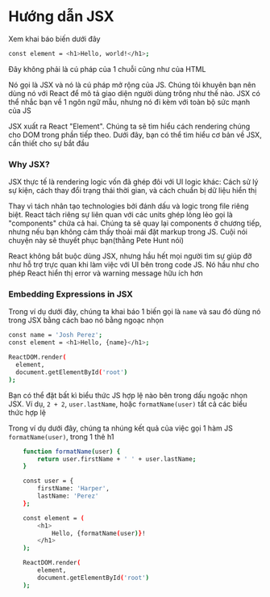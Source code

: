 # Hướng dẫn JSX

Xem khai báo biến dưới đây

```sh 
const element = <h1>Hello, world!</h1>; 
```

Đây không phải là cú pháp của 1 chuỗi cũng như của HTML

Nó gọi là JSX và nó là cú pháp mở rộng của JS. Chúng tôi khuyên bạn nên dùng nó với React để mô tả giao diện người dùng trông như thế nào.
JSX có thể nhắc bạn về 1 ngôn ngữ mẫu, nhưng nó đi kèm với toàn bộ sức mạnh của JS

JSX xuất ra React "Element". Chúng ta sẽ tìm hiểu cách rendering chúng cho DOM trong phần tiếp theo. Dưới đây, bạn có thể tìm hiểu cơ bản về JSX, cần thiết cho sự bắt đầu

### Why JSX?

JSX thực tế là rendering logic vốn đã ghép đôi với UI logic khác: Cách sử lý sự kiện, cách thay đổi trạng thái thời gian, và cách chuẩn bị dữ liệu hiển thị

Thay vì tách nhân tạo technologies bởi đánh dấu và logic trong file riêng biệt. React tách riêng sự liên quan với các units ghép lỏng lẻo gọi là "components" chứa cả hai.
Chúng ta sẽ quay lại components ở chương tiếp, nhưng nếu bạn không cảm thấy thoải mái đặt markup trong JS. Cuội nói chuyện này sẽ thuyết phục bạn(thằng Pete Hunt nói)

React không bắt buộc dùng JSX, nhưng hầu hết mọi người tìm sự giúp đỡ như hỗ trợ trực quan khi làm việc với UI bên trong code JS. Nó hầu như cho phép React hiển thị error và warning message hữu ích hơn

### Embedding Expressions in JSX

Trong ví dụ dưới đây, chúng ta khai báo 1 biến gọi là `name` và sau đó dùng nó trong JSX bằng cách bao nó bằng ngoạc nhọn

``` sh
const name = 'Josh Perez';
const element = <h1>Hello, {name}</h1>;

ReactDOM.render(
  element,
  document.getElementById('root')
);
```
Bạn có thể đặt bất kì biểu thức JS hợp lệ nào bên trong dấu ngoặc nhọn JSX. Ví dụ, `2 + 2`, `user.lastName`, hoặc `formatName(user)`
tất cả các biểu thức hợp lệ

Trong ví dụ dưới đây, chúng ta nhúng kết quả của việc gọi 1 hàm JS `formatName(user)`, trong 1 thẻ h1

``` sh
    function formatName(user) {
        return user.firstName + ' ' + user.lastName;
    }

    const user = {
        firstName: 'Harper',
        lastName: 'Perez'
    };

    const element = (
        <h1>
            Hello, {formatName(user)}!
        </h1>
    );

    ReactDOM.render(
        element,
        document.getElementById('root')
    );
```
